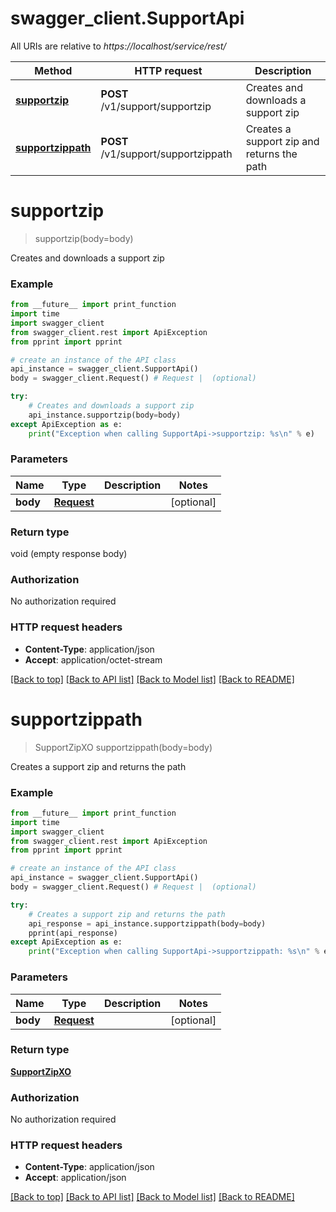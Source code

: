 # swagger_client.SupportApi

All URIs are relative to *https://localhost/service/rest/*

Method | HTTP request | Description
------------- | ------------- | -------------
[**supportzip**](SupportApi.md#supportzip) | **POST** /v1/support/supportzip | Creates and downloads a support zip
[**supportzippath**](SupportApi.md#supportzippath) | **POST** /v1/support/supportzippath | Creates a support zip and returns the path


# **supportzip**
> supportzip(body=body)

Creates and downloads a support zip



### Example
```python
from __future__ import print_function
import time
import swagger_client
from swagger_client.rest import ApiException
from pprint import pprint

# create an instance of the API class
api_instance = swagger_client.SupportApi()
body = swagger_client.Request() # Request |  (optional)

try:
    # Creates and downloads a support zip
    api_instance.supportzip(body=body)
except ApiException as e:
    print("Exception when calling SupportApi->supportzip: %s\n" % e)
```

### Parameters

Name | Type | Description  | Notes
------------- | ------------- | ------------- | -------------
 **body** | [**Request**](Request.md)|  | [optional] 

### Return type

void (empty response body)

### Authorization

No authorization required

### HTTP request headers

 - **Content-Type**: application/json
 - **Accept**: application/octet-stream

[[Back to top]](#) [[Back to API list]](../README.md#documentation-for-api-endpoints) [[Back to Model list]](../README.md#documentation-for-models) [[Back to README]](../README.md)

# **supportzippath**
> SupportZipXO supportzippath(body=body)

Creates a support zip and returns the path



### Example
```python
from __future__ import print_function
import time
import swagger_client
from swagger_client.rest import ApiException
from pprint import pprint

# create an instance of the API class
api_instance = swagger_client.SupportApi()
body = swagger_client.Request() # Request |  (optional)

try:
    # Creates a support zip and returns the path
    api_response = api_instance.supportzippath(body=body)
    pprint(api_response)
except ApiException as e:
    print("Exception when calling SupportApi->supportzippath: %s\n" % e)
```

### Parameters

Name | Type | Description  | Notes
------------- | ------------- | ------------- | -------------
 **body** | [**Request**](Request.md)|  | [optional] 

### Return type

[**SupportZipXO**](SupportZipXO.md)

### Authorization

No authorization required

### HTTP request headers

 - **Content-Type**: application/json
 - **Accept**: application/json

[[Back to top]](#) [[Back to API list]](../README.md#documentation-for-api-endpoints) [[Back to Model list]](../README.md#documentation-for-models) [[Back to README]](../README.md)

